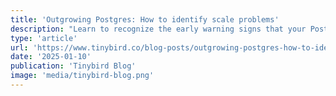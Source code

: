 ```yaml
---
title: 'Outgrowing Postgres: How to identify scale problems'
description: "Learn to recognize the early warning signs that your Postgres database is approaching its limits and when it's time to consider scaling strategies."
type: 'article'
url: 'https://www.tinybird.co/blog-posts/outgrowing-postgres-how-to-identify-scale-problems'
date: '2025-01-10'
publication: 'Tinybird Blog'
image: 'media/tinybird-blog.png'
---
```


